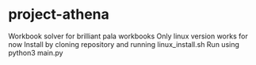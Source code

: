 # project-athena
Workbook solver for brilliant pala workbooks
Only linux version works for now
Install by cloning repository and running linux_install.sh 
Run using python3 main.py

